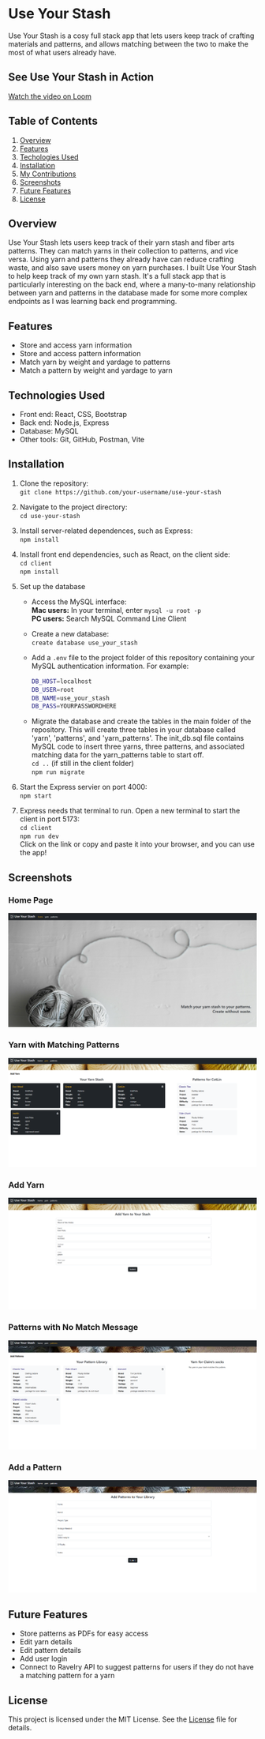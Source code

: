 # Use Your Stash
Use Your Stash is a cosy full stack app that lets users keep track of crafting materials and patterns, and allows matching between the two to make the most of what users already have.

## See Use Your Stash in Action
[Watch the video on Loom]()

## Table of Contents

1. [Overview](#overview)
2. [Features](#features)
3. [Techologies Used](#technologies-used)
4. [Installation](#installation)
5. [My Contributions](#my-contributions)
6. [Screenshots](#screenshots)
7. [Future Features](#future-features)
8. [License](#license)

## Overview
Use Your Stash lets users keep track of their yarn stash and fiber arts patterns. They can match yarns in their collection to patterns, and vice versa. Using yarn and patterns they already have can reduce crafting waste, and also save users money on yarn purchases. I built Use Your Stash to help keep track of my own yarn stash. It's a full stack app that is particularly interesting on the back end, where a many-to-many relationship between yarn and patterns in the database made for some more complex endpoints as I was learning back end programming.

## Features
- Store and access yarn information
- Store and access pattern information
- Match yarn by weight and yardage to patterns
- Match a pattern by weight and yardage to yarn

## Technologies Used
- Front end: React, CSS, Bootstrap
- Back end: Node.js, Express
- Database: MySQL
- Other tools: Git, GitHub, Postman, Vite

## Installation
1. Clone the repository:  
  `git clone https://github.com/your-username/use-your-stash`

2. Navigate to the project directory:  
  `cd use-your-stash`

3. Install server-related dependences, such as Express:  
  `npm install`

4. Install front end dependencies, such as React, on the client side:  
  `cd client`  
  `npm install`

5. Set up the database
    - Access the MySQL interface:  
    **Mac users:** In your terminal, enter `mysql -u root -p`  
    **PC users:** Search MySQL Command Line Client

    - Create a new database:  
    `create database use_your_stash`
  
    - Add a `.env` file to the project folder of this repository containing your MySQL authentication information. For example:  
      ```bash
      DB_HOST=localhost
      DB_USER=root
      DB_NAME=use_your_stash
      DB_PASS=YOURPASSWORDHERE
      ```
    - Migrate the database and create the tables in the main folder of the repository. This will create three tables in your database called 'yarn', 'patterns', and 'yarn_patterns'. The init_db.sql file contains MySQL code to insert three yarns, three patterns, and associated matching data for the yarn_patterns table to start off.     
    `cd ..` (if still in the client folder)  
    `npm run migrate`

6. Start the Express servier on port 4000:  
`npm start`

7. Express needs that terminal to run. Open a new terminal to start the client in port 5173:  
  `cd client`  
  `npm run dev`  
  Click on the link or copy and paste it into your browser, and you can use the app!

## Screenshots
### Home Page
![Home Page view](/readmeassets/Home-Page.png "Home Page")
### Yarn with Matching Patterns
![Yarn view](/readmeassets/Yarn-With-Match.png "Yarn with pattern match")
### Add Yarn
![Add Yarn view](/readmeassets/Add-Yarn.png "Add Yarn")
### Patterns with No Match Message
![Pattern view](/readmeassets/Patterns-No-Match.png "Patterns with no match message")
### Add a Pattern
![Add a Pattern view](/readmeassets/Add-Pattern.png "Add a pattern")

## Future Features
- Store patterns as PDFs for easy access
- Edit yarn details
- Edit pattern details
- Add user login
- Connect to Ravelry API to suggest patterns for users if they do not have a matching pattern for a yarn

## License
This project is licensed under the MIT License. See the [License](./License) file for details.